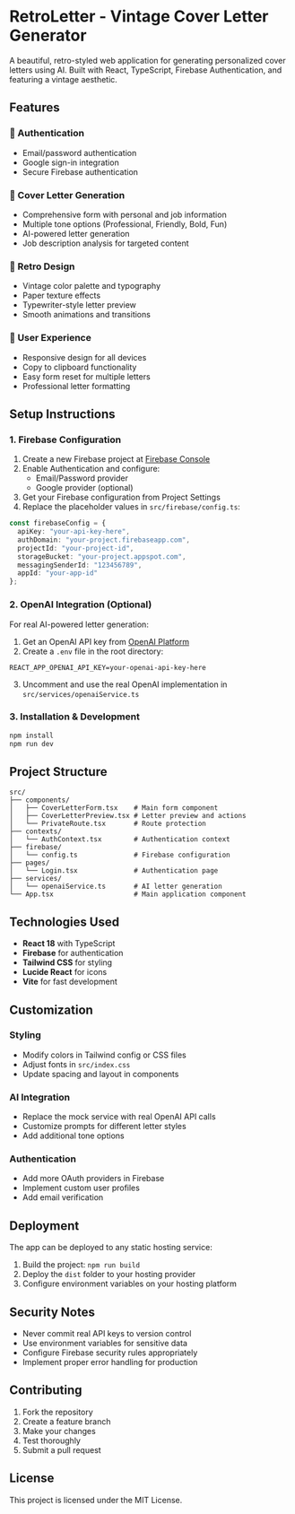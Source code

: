 # RetroLetter - Vintage Cover Letter Generator

A beautiful, retro-styled web application for generating personalized cover letters using AI. Built with React, TypeScript, Firebase Authentication, and featuring a vintage aesthetic.

## Features

### 🔐 Authentication
- Email/password authentication
- Google sign-in integration
- Secure Firebase authentication

### 📝 Cover Letter Generation
- Comprehensive form with personal and job information
- Multiple tone options (Professional, Friendly, Bold, Fun)
- AI-powered letter generation
- Job description analysis for targeted content

### 🎨 Retro Design
- Vintage color palette and typography
- Paper texture effects
- Typewriter-style letter preview
- Smooth animations and transitions

### 💼 User Experience
- Responsive design for all devices
- Copy to clipboard functionality
- Easy form reset for multiple letters
- Professional letter formatting

## Setup Instructions

### 1. Firebase Configuration

1. Create a new Firebase project at [Firebase Console](https://console.firebase.google.com/)
2. Enable Authentication and configure:
   - Email/Password provider
   - Google provider (optional)
3. Get your Firebase configuration from Project Settings
4. Replace the placeholder values in `src/firebase/config.ts`:

```typescript
const firebaseConfig = {
  apiKey: "your-api-key-here",
  authDomain: "your-project.firebaseapp.com",
  projectId: "your-project-id",
  storageBucket: "your-project.appspot.com",
  messagingSenderId: "123456789",
  appId: "your-app-id"
};
```

### 2. OpenAI Integration (Optional)

For real AI-powered letter generation:

1. Get an OpenAI API key from [OpenAI Platform](https://platform.openai.com/)
2. Create a `.env` file in the root directory:
```
REACT_APP_OPENAI_API_KEY=your-openai-api-key-here
```
3. Uncomment and use the real OpenAI implementation in `src/services/openaiService.ts`

### 3. Installation & Development

```bash
npm install
npm run dev
```

## Project Structure

```
src/
├── components/
│   ├── CoverLetterForm.tsx    # Main form component
│   ├── CoverLetterPreview.tsx # Letter preview and actions
│   └── PrivateRoute.tsx       # Route protection
├── contexts/
│   └── AuthContext.tsx        # Authentication context
├── firebase/
│   └── config.ts              # Firebase configuration
├── pages/
│   └── Login.tsx              # Authentication page
├── services/
│   └── openaiService.ts       # AI letter generation
└── App.tsx                    # Main application component
```

## Technologies Used

- **React 18** with TypeScript
- **Firebase** for authentication
- **Tailwind CSS** for styling
- **Lucide React** for icons
- **Vite** for fast development

## Customization

### Styling
- Modify colors in Tailwind config or CSS files
- Adjust fonts in `src/index.css`
- Update spacing and layout in components

### AI Integration
- Replace the mock service with real OpenAI API calls
- Customize prompts for different letter styles
- Add additional tone options

### Authentication
- Add more OAuth providers in Firebase
- Implement custom user profiles
- Add email verification

## Deployment

The app can be deployed to any static hosting service:

1. Build the project: `npm run build`
2. Deploy the `dist` folder to your hosting provider
3. Configure environment variables on your hosting platform

## Security Notes

- Never commit real API keys to version control
- Use environment variables for sensitive data
- Configure Firebase security rules appropriately
- Implement proper error handling for production

## Contributing

1. Fork the repository
2. Create a feature branch
3. Make your changes
4. Test thoroughly
5. Submit a pull request

## License

This project is licensed under the MIT License.
